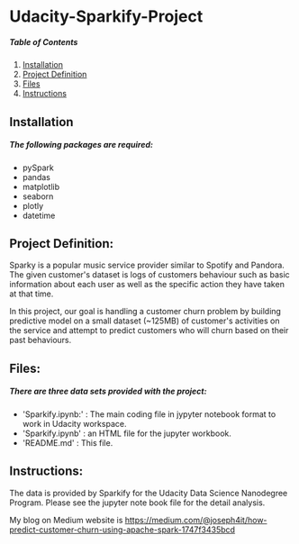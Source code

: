 # Udacity-Sparkify-Project

##### Table of Contents 

1. [Installation](#installation)  
2. [Project Definition](#projectdefinition)  
3. [Files](#datafiles) 
4. [Instructions](#instructions) 
   

## Installation <a name="installation"/>
##### The following packages are required:
- pySpark
- pandas
- matplotlib 
- seaborn
- plotly
- datetime

## Project Definition: <a name="projectdefinition"/>
Sparky is a popular music service provider similar to Spotify and Pandora. The given customer's dataset is logs of customers behaviour such as basic information about each user as well as the specific action they have taken at that time.

In this project, our goal is handling a customer churn problem by building predictive model on a small dataset (~125MB) of customer's activities on the service and attempt to predict customers who will churn based on their past behaviours.


## Files: <a name="datafiles"/>
##### There are three data sets provided with the project:

- 'Sparkify.ipynb:' : The main coding file in jypyter notebook format to work in Udacity workspace.
- 'Sparkify.ipynb' : an HTML file for the jupyter workbook.
- 'README.md' : This file.

## Instructions: <a name="instructions"/>
The data is provided by Sparkify for the Udacity Data Science Nanodegree Program. Please see the jupyter note book file for the detail analysis.

My blog on Medium website is https://medium.com/@joseph4it/how-predict-customer-churn-using-apache-spark-1747f3435bcd

